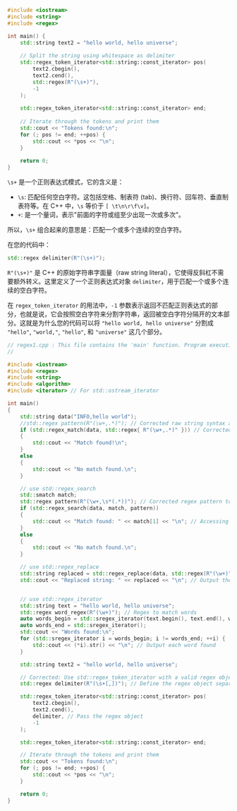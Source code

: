 

```C++
#include <iostream>
#include <string>
#include <regex>

int main() {
    std::string text2 = "hello world, hello universe";
 
    // Split the string using whitespace as delimiter
    std::regex_token_iterator<std::string::const_iterator> pos(
        text2.cbegin(), 
        text2.cend(), 
        std::regex(R"(\s+)"), 
        -1
    );
    
    std::regex_token_iterator<std::string::const_iterator> end;
    
    // Iterate through the tokens and print them
    std::cout << "Tokens found:\n";
    for (; pos != end; ++pos) {
        std::cout << *pos << "\n";
    }
    
    return 0;
}
```

`\s+` 是一个正则表达式模式，它的含义是：

- `\s`: 匹配任何空白字符。这包括空格、制表符 (tab)、换行符、回车符、垂直制表符等。在 C++ 中，`\s` 等价于 `[ \t\n\r\f\v]`。
- `+`: 是一个量词，表示"前面的字符或组至少出现一次或多次"。

所以，`\s+` 组合起来的意思是：匹配一个或多个连续的空白字符。

在您的代码中：

```cpp
std::regex delimiter(R"(\s+)");
```

`R"(\s+)"` 是 C++ 的原始字符串字面量（raw string literal），它使得反斜杠不需要额外转义。这里定义了一个正则表达式对象 `delimiter`，用于匹配一个或多个连续的空白字符。

在 `regex_token_iterator` 的用法中，`-1` 参数表示返回不匹配正则表达式的部分，也就是说，它会按照空白字符来分割字符串，返回被空白字符分隔开的文本部分。这就是为什么您的代码可以将 `"hello world, hello universe"` 分割成 `"hello"`, `"world,"`, `"hello"`, 和 `"universe"` 这几个部分。



```C++
// regex1.cpp : This file contains the 'main' function. Program execution begins and ends there.  
//  

#include <iostream>  
#include <regex>  
#include <string>
#include <algorithm>
#include <iterator> // For std::ostream_iterator

int main()
{
	std::string data("INFO,hello world");
	//std::regex pattern(R"(\w+,.*)"); // Corrected raw string syntax and regex pattern  
	if (std::regex_match(data, std::regex{ R"(\w+,.*)" })) // Corrected argument order for std::regex_match  
	{
		std::cout << "Match found!\n";
	}
	else
	{
		std::cout << "No match found.\n";
	}

	// use std::regex_search
	std::smatch match;
	std::regex pattern(R"(\w+,\s*(.*))"); // Corrected regex pattern to capture the second part
	if (std::regex_search(data, match, pattern))
	{
		std::cout << "Match found: " << match[1] << "\n"; // Accessing the captured group  
	}
	else
	{
		std::cout << "No match found.\n";
	}

	// use std::regex_replace
	std::string replaced = std::regex_replace(data, std::regex(R"(\w+)"), "REPLACED");
	std::cout << "Replaced string: " << replaced << "\n"; // Output the replaced string


	// use std::regex_iterator
	std::string text = "hello world, hello universe";
	std::regex word_regex(R"(\w+)"); // Regex to match words
	auto words_begin = std::sregex_iterator(text.begin(), text.end(), word_regex);
	auto words_end = std::sregex_iterator();
	std::cout << "Words found:\n";
	for (std::sregex_iterator i = words_begin; i != words_end; ++i) {
		std::cout << (*i).str() << "\n"; // Output each word found
	}

	std::string text2 = "hello world, hello universe";

	// Corrected: Use std::regex_token_iterator with a valid regex object (not an rvalue)
	std::regex delimiter(R"(\s+[,])"); // Define the regex object separately

	std::regex_token_iterator<std::string::const_iterator> pos(
		text2.cbegin(),
		text2.cend(),
		delimiter, // Pass the regex object
		-1
	);

	std::regex_token_iterator<std::string::const_iterator> end;

	// Iterate through the tokens and print them
	std::cout << "Tokens found:\n";
	for (; pos != end; ++pos) {
		std::cout << *pos << "\n";
	}

	return 0;
}

```

